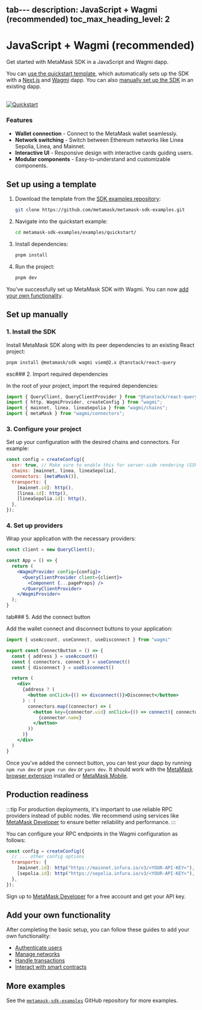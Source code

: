 tab---
description: JavaScript + Wagmi (recommended)
toc_max_heading_level: 2
---

# JavaScript + Wagmi (recommended)

Get started with MetaMask SDK in a JavaScript and Wagmi dapp.

You can [use the quickstart template](#set-up-using-a-template), which automatically sets up
the SDK with a [Next.js](https://nextjs.org/) and [Wagmi](https://wagmi.sh/) dapp.
You can also [manually set up the SDK](#set-up-manually) in an existing dapp.

<br/>

<div style={{ display: 'flex', gap: '2rem', alignItems: 'flex-start' }}>
    <div style={{ flex: '2' }}>
        <a href="https://metamask-sdk-examples-relink.vercel.app/" target="_blank">
            <img src={require("../_assets/quickstart.jpg").default} alt="Quickstart" style={{border: '1px solid #DCDCDC', width: '100%'}} />
        </a>
    </div>
    <div style={{ flex: '3' }}>
        <h3>Features</h3>
        <ul>
            <li><strong>Wallet connection</strong> - Connect to the MetaMask wallet seamlessly.</li>
            <li><strong>Network switching</strong> - Switch between Ethereum networks like Linea Sepolia, Linea, and Mainnet.</li>
            <li><strong>Interactive UI</strong> - Responsive design with interactive cards guiding users.</li>
            <li><strong>Modular components</strong> - Easy-to-understand and customizable components.</li>
        </ul>
    </div>
</div>

## Set up using a template

1. Download the template from the
    <a href="https://github.com/metamask/metamask-sdk-examples" target="_blank">SDK examples repository</a>:

    ```bash
    git clone https://github.com/metamask/metamask-sdk-examples.git
    ```

2. Navigate into the quickstart example:

    ```bash
    cd metamask-sdk-examples/examples/quickstart/
    ```

3. Install dependencies:

    ```bash
    pnpm install
    ```

4. Run the project:

    ```bash
    pnpm dev
    ```

You've successfully set up MetaMask SDK with Wagmi.
You can now [add your own functionality](#add-your-own-functionality).

## Set up manually

### 1. Install the SDK

Install MetaMask SDK along with its peer dependencies to an existing React project:

```bash
pnpm install @metamask/sdk wagmi viem@2.x @tanstack/react-query
```

esc### 2. Import required dependencies

In the root of your project, import the required dependencies:

```jsx
import { QueryClient, QueryClientProvider } from "@tanstack/react-query";
import { http, WagmiProvider, createConfig } from "wagmi";
import { mainnet, linea, lineaSepolia } from "wagmi/chains";
import { metaMask } from "wagmi/connectors";
```

### 3. Configure your project

Set up your configuration with the desired chains and connectors.
For example:

```jsx
const config = createConfig({
  ssr: true, // Make sure to enable this for server-side rendering (SSR) applications.
  chains: [mainnet, linea, lineaSepolia],
  connectors: [metaMask()],
  transports: {
    [mainnet.id]: http(),
    [linea.id]: http(),
    [lineaSepolia.id]: http(),
  },
});
```

### 4. Set up providers

Wrap your application with the necessary providers:

```jsx
const client = new QueryClient();

const App = () => {
  return (
    <WagmiProvider config={config}>
      <QueryClientProvider client={client}>
        <Component {...pageProps} />
      </QueryClientProvider>
    </WagmiProvider>
  );
}
```

tab### 5. Add the connect button

Add the wallet connect and disconnect buttons to your application:

```jsx
import { useAccount, useConnect, useDisconnect } from "wagmi"

export const ConnectButton = () => {
  const { address } = useAccount()
  const { connectors, connect } = useConnect()
  const { disconnect } = useDisconnect()

  return (
    <div>
      {address ? (
        <button onClick={() => disconnect()}>Disconnect</button>
      ) : (
        connectors.map((connector) => (
          <button key={connector.uid} onClick={() => connect({ connector })}>
            {connector.name}
          </button>
        ))
      )}
    </div>
  )
}
```

Once you've added the connect button, you can test your dapp by running `npm run dev` or `pnpm run dev` or `yarn dev`.
It should work with the [MetaMask browser extension](https://metamask.io/download/) installed 
or [MetaMask Mobile](https://metamask.io/download/).

## Production readiness

:::tip
For production deployments, it's important to use reliable RPC providers instead of public nodes.
We recommend using services like [MetaMask Developer](https://developer.metamask.io/) to ensure better reliability and performance.
:::

You can configure your RPC endpoints in the Wagmi configuration as follows:

```jsx
const config = createConfig({
  // ... other config options
  transports: {
    [mainnet.id]: http("https://mainnet.infura.io/v3/<YOUR-API-KEY>"),
    [sepolia.id]: http("https://sepolia.infura.io/v3/<YOUR-API-KEY>"),
  },
});
```

Sign up to [MetaMask Developer](https://developer.metamask.io/) for a free account and get your API key.

## Add your own functionality

After completing the basic setup, you can follow these guides to add your own functionality:

- [Authenticate users](../guides/authenticate-users.md)
- [Manage networks](../guides/manage-networks.md)
- [Handle transactions](../guides/handle-transactions.md)
- [Interact with smart contracts](../guides/interact-with-contracts.md)

## More examples

See the [`metamask-sdk-examples`](https://github.com/metamask/metamask-sdk-examples) GitHub
repository for more examples.
